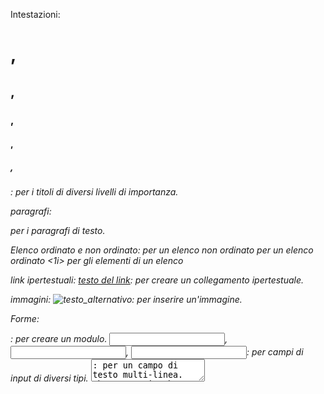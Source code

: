 Intestazioni:
<h1>, <h2>, <h3>, <h4>, <h5>, <h6>: per i titoli di diversi livelli di importanza.

paragrafi: <p> per i paragrafi di testo.

Elenco ordinato e non ordinato:
<u1> per un elenco non ordinato
<o1> per un elenco ordinato
<1i> per gli elementi di un elenco

link ipertestuali:
<a href="url">testo del link</a>: per creare un collegamento ipertestuale.

immagini:
<img src="percorso_dell_immagine" alt="testo_alternativo">: 
per inserire un'immagine.

Forme:
<form>: per creare un modulo.
<input type="text">, <input type="password">, <input type="email">: per campi di input di diversi tipi.
<textarea>: per un campo di testo multi-linea.
<button>Invia</button>: per un pulsante di invio.
<select>: per un menu a discesa.
<option>: per le opzioni in un menu a discesa.

Tabelle:
<table>: per creare una tabella.
<tr>: per le righe della tabella.
<td>: per le celle della tabella.
<th>: per le celle di intestazione della tabella.

Elementi strutturali:
<div>: per creare una divisione o un contenitore generico.
<span>: per creare una piccola divisione o un contenitore generico all'interno di un blocco di testo. 

Elementi multimediali:
<audio>: per l'inclusione di file audio.
<video>: per l'inclusione di file video.